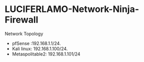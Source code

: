 # LUCIFERLAMO-Network-Ninja-Firewall
Network Topology  
- pfSense :192.168.1.1/24.
- Kali linux: 192.168.1.100/24.
- Metaspolitable2: 192.168.1.101/24
